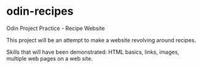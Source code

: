 # odin-recipes
Odin Project Practice - Recipe Website

This project will be an attempt to make a website revolving around recipes.

Skills that will have been demonstrated: HTML basics, links, images, 
multiple web pages on a web site.